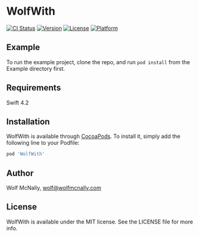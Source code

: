 # WolfWith

[![CI Status](https://img.shields.io/travis/wolfmcnally/WolfWith.svg?style=flat)](https://travis-ci.org/wolfmcnally/WolfWith)
[![Version](https://img.shields.io/cocoapods/v/WolfWith.svg?style=flat)](https://cocoapods.org/pods/WolfWith)
[![License](https://img.shields.io/cocoapods/l/WolfWith.svg?style=flat)](https://cocoapods.org/pods/WolfWith)
[![Platform](https://img.shields.io/cocoapods/p/WolfWith.svg?style=flat)](https://cocoapods.org/pods/WolfWith)

## Example

To run the example project, clone the repo, and run `pod install` from the Example directory first.

## Requirements

Swift 4.2

## Installation

WolfWith is available through [CocoaPods](https://cocoapods.org). To install
it, simply add the following line to your Podfile:

```ruby
pod 'WolfWith'
```

## Author

Wolf McNally, wolf@wolfmcnally.com

## License

WolfWith is available under the MIT license. See the LICENSE file for more info.
